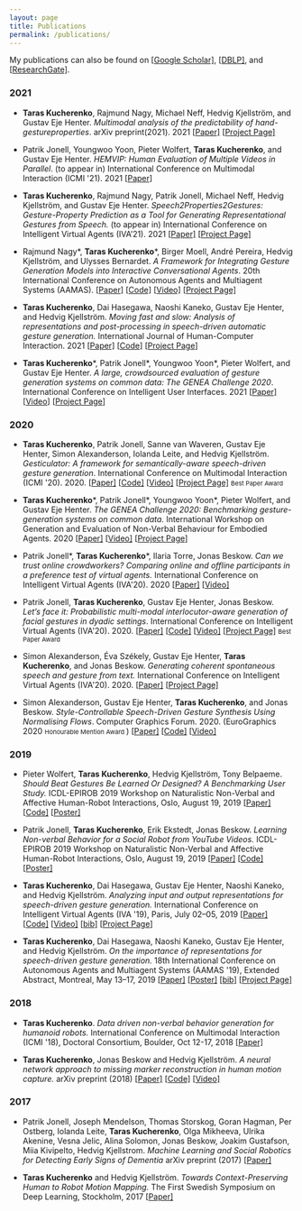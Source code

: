 ```yaml
---
layout: page
title: Publications
permalink: /publications/
---
```


My publications can also be found on \[[Google Scholar\]](https://scholar.google.com/citations?user=aI_16pYAAAAJ&hl=en), \[[DBLP\]](https://dblp.uni-trier.de/pers/hd/k/Kucherenko:Taras), and \[[ResearchGate\]](https://www.researchgate.net/profile/Taras_Kucherenko). 

<link href="https://stackpath.bootstrapcdn.com/bootstrap/4.5.2/css/bootstrap.min.css" rel="stylesheet" integrity="sha512-MoRNloxbStBcD8z3M/2BmnT+rg4IsMxPkXaGh2zD6LGNNFE80W3onsAhRcMAMrSoyWL9xD7Ert0men7vR8LUZg==" crossorigin="anonymous">
<link rel="stylesheet" href="https://cdnjs.cloudflare.com/ajax/libs/mdbootstrap/4.19.1/css/mdb.min.css" integrity="sha512-RO38pBRxYH3SoOprtPTD86JFOclM51/XTIdEPh5j8sj4tp8jmQIx26twG52UaLi//hQldfrh7e51WzP9wuP32Q==" crossorigin="anonymous" />
<!-- Fonts & Icons -->
<link rel="stylesheet" href="https://cdnjs.cloudflare.com/ajax/libs/font-awesome/5.14.0/css/all.min.css"  integrity="sha512-1PKOgIY59xJ8Co8+NE6FZ+LOAZKjy+KY8iq0G4B3CyeY6wYHN3yt9PW0XpSriVlkMXe40PTKnXrLnZ9+fkDaog==" crossorigin="anonymous">

### 2021

* **Taras Kucherenko**, Rajmund Nagy, Michael Neff, Hedvig Kjellström, and Gustav Eje Henter. *Multimodal analysis of the predictability of hand-gestureproperties*. arXiv preprint(2021). 2021 \[[Paper\]](https://arxiv.org/abs/2108.05762) \[[Project Page\]](../_posts/2021-07-30-Speech2Gest2Prop.md)

* Patrik Jonell, Youngwoo Yoon, Pieter Wolfert, **Taras Kucherenko**, and Gustav Eje Henter. *HEMVIP: Human Evaluation of Multiple Videos in Parallel*. (to appear in)  International Conference on Multimodal Interaction (ICMI '21). 2021 \[[Paper\]](https://arxiv.org/abs/2101.11898)

* **Taras Kucherenko**, Rajmund Nagy, Patrik Jonell, Michael Neff, Hedvig Kjellström, and Gustav Eje Henter. *Speech2Properties2Gestures: Gesture-Property Prediction as a Tool for Generating Representational Gestures from Speech.* (to appear in) International Conference on Intelligent Virtual Agents (IVA’21). 2021 \[[Paper\]](https://arxiv.org/abs/2106.14736) \[[Project Page\]](../_posts/2021-07-30-Speech2Gest2Prop.md)


* Rajmund Nagy\*, **Taras Kucherenko**\*, Birger Moell, André Pereira, Hedvig Kjellström, and Ulysses Bernardet. *A Framework for Integrating Gesture Generation Models into Interactive Conversational Agents*. 20th International Conference on Autonomous Agents and Multiagent Systems (AAMAS). \[[Paper\]](http://www.ifaamas.org/Proceedings/aamas2021/pdfs/p1779.pdf) \[[Code\]](https://github.com/nagyrajmund/gesticulating_agent_unity) \[[Video\]](https://www.youtube.com/watch?v=jhgUBS0125A) \[[Project Page\]](https://nagyrajmund.github.io/project/gesturebot/)

* **Taras  Kucherenko**,  Dai  Hasegawa, Naoshi Kaneko, Gustav  Eje  Henter, and Hedvig Kjellström.
*Moving fast and slow: Analysis of representations and post-processing in speech-driven automatic gesture generation.* International Journal of Human-Computer Interaction. 2021
\[[Paper\]](https://www.tandfonline.com/doi/full/10.1080/10447318.2021.1883883) \[[Code\]](https://github.com/GestureGeneration/Speech_driven_gesture_generation_with_autoencoder) \[[Project Page\]](../_posts/2020-01-14-Audio2Gestures.md)

* **Taras Kucherenko**\*, Patrik Jonell\*, Youngwoo Yoon\*, Pieter Wolfert, and Gustav Eje Henter. *A large, crowdsourced evaluation of gesture generation systems on common data: The GENEA Challenge 2020*. International Conference on Intelligent User Interfaces. 2021 \[[Paper\]](https://dl.acm.org/doi/pdf/10.1145/3397481.3450692) \[[Video\]](https://youtu.be/ja7IXGFrYGA) \[[Project Page\]](../_posts/2021-07-26-GENEA_challenge.md)

### 2020

* **Taras Kucherenko**, Patrik Jonell, Sanne van Waveren, Gustav Eje Henter, Simon Alexanderson, Iolanda Leite, and Hedvig Kjellström. *Gesticulator: A framework for semantically-aware speech-driven gesture generation*. International Conference on Multimodal Interaction (ICMI '20). 2020. \[[Paper\]](../papers/Gesticulator_ICMI_2020.pdf) \[[Code\]](https://github.com/svito-zar/Gesticulator) \[[Video\]](https://youtu.be/VQ8he6jjW08) \[[Project Page\]](../_posts/2020-08-03-Gesticulator.md) <span style="font-size: 11px;" class="badge badge-info mb-2">Best Paper Award<i class="fas fa-award"></i></span>

* **Taras Kucherenko**\*, Patrik Jonell\*, Youngwoo Yoon\*, Pieter Wolfert, and Gustav Eje Henter. *The GENEA Challenge 2020: Benchmarking gesture-generation systems on common data.* International Workshop on Generation and Evaluation of Non-Verbal Behaviour for Embodied Agents. 2020 \[[Paper\]](https://zenodo.org/record/4094697) \[[Video\]](https://youtu.be/Y-5dgBQk34c) \[[Project Page\]](../_posts/2021-07-26-GENEA_challenge.md)

* Patrik Jonell\*, **Taras Kucherenko**\*, Ilaria Torre, Jonas Beskow. *Can we trust online crowdworkers? Comparing online and offline participants in a preference test of virtual agents.* International Conference on Intelligent Virtual Agents (IVA'20). 2020 \[[Paper\]](https://dl.acm.org/doi/10.1145/3383652.3423860?cid=99659309831) \[[Video\]](https://youtu.be/OSuOvolaI6Y)

* Patrik Jonell, **Taras Kucherenko**, Gustav Eje Henter, Jonas Beskow. *Let’s face it: Probabilistic multi-modal interlocutor-aware generation of facial gestures in dyadic settings*. International Conference on Intelligent Virtual Agents (IVA'20). 2020. \[[Paper\]](https://dl.acm.org/doi/10.1145/3383652.3423911?cid=99659309831) \[[Code\]](https://github.com/jonepatr/lets_face_it) \[[Video\]](https://youtu.be/RhazMS4L_bk) \[[Project Page\]](https://jonepatr.github.io/lets_face_it/) <span style="font-size: 11px;" class="badge badge-info mb-2">Best Paper Award<i class="fas fa-award"></i></span>

* Simon Alexanderson, Éva Székely, Gustav Eje Henter, **Taras Kucherenko**, and Jonas Beskow.
*Generating coherent spontaneous speech and gesture from text.* International Conference on Intelligent Virtual Agents (IVA'20). 2020. \[[Paper\]](https://dl.acm.org/doi/10.1145/3383652.3423874?cid=99659309831) \[[Project Page\]](https://simonalexanderson.github.io/IVA2020)

* Simon Alexanderson, Gustav  Eje  Henter, **Taras Kucherenko**,  and Jonas Beskow. *Style-Controllable Speech-Driven Gesture Synthesis Using Normalising Flows*. Computer Graphics Forum. 2020. (EuroGraphics 2020 <span style="font-size: 11px;" class="badge badge-info mb-2">Honourable Mention Award <i class="fas fa-award"></i></span>) \[[Paper\]](../papers/alexanderson2020style.pdf) \[[Code\]](https://github.com/simonalexanderson/StyleGestures) \[[Video\]](https://youtu.be/egf3tjbWBQE)

### 2019
* Pieter Wolfert, **Taras Kucherenko**, Hedvig Kjellström, Tony Belpaeme. *Should Beat Gestures Be Learned Or Designed? A Benchmarking User Study.* ICDL-EPIROB 2019 Workshop on Naturalistic Non-Verbal and Affective Human-Robot Interactions, Oslo, August 19, 2019 \[[Paper\]](https://pieterwolfert.com/files/epirob_camera_final.pdf) \[[Code\]](https://github.com/Svito-zar/Speech_driven_gesture_generation) \[[Poster\]](../posters/should_gesture_be_learned_poster.pdf)

* Patrik Jonell, **Taras Kucherenko**, Erik Ekstedt, Jonas Beskow. *Learning Non-verbal Behavior for a Social Robot from YouTube Videos.* ICDL-EPIROB 2019 Workshop on Naturalistic Non-Verbal and Affective Human-Robot Interactions, Oslo, August 19, 2019 \[[Paper\]](../papers/learning_non-verbal_behavio(ICDL-EPIROB2019).pdf) \[[Code\]](https://github.com/jonepatr/glow-non-verbal-robot-behavior) \[[Poster\]](../posters/Jonel_2019_final_ICDL_poster.pdf)

* **Taras  Kucherenko**,  Dai  Hasegawa, Gustav  Eje  Henter, Naoshi  Kaneko, and Hedvig Kjellström.
*Analyzing input and output representations for speech-driven gesture generation.*
International Conference on Intelligent Virtual Agents (IVA '19), Paris, July 02–05, 2019
\[[Paper\]](https://dl.acm.org/doi/10.1145/3308532.3329472?cid=99659309831) \[[Code\]](https://github.com/GestureGeneration/Speech_driven_gesture_generation_with_autoencoder) \[[Video\]](https://youtu.be/Iv7UBe92zrw) \[[bib\]](https://people.kth.se/~ghe/pubs/bib/kucherenko2019analyzing.bib) \[[Project Page\]](../_posts/2020-01-14-Audio2Gestures.md)

* **Taras  Kucherenko**,  Dai  Hasegawa,  Naoshi  Kaneko,  Gustav  Eje  Henter, and Hedvig Kjellström. 
*On the importance of representations for speech-driven gesture generation.*
18th International Conference on Autonomous Agents and Multiagent Systems (AAMAS '19), Extended Abstract,
Montreal, May 13–17, 2019 \[[Paper\]](http://www.ifaamas.org/Proceedings/aamas2019/pdfs/p2072.pdf) \[[Poster\]](https://www.researchgate.net/publication/333148799_On_the_Importance_of_Representations_for_Speech-Driven_Gesture_Generation) \[[bib\]](https://people.kth.se/~ghe/pubs/bib/kucherenko2019importance.bib) \[[Project Page\]](../_posts/2020-01-14-Audio2Gestures.md)



### 2018

* **Taras  Kucherenko**. 
*Data driven non-verbal behavior generation for humanoid robots.*
International Conference on Multimodal Interaction (ICMI '18), Doctoral Consortium,
Boulder, Oct 12-17, 2018 \[[Paper\]](https://dl.acm.org/citation.cfm?doid=3242969.3264970)

* **Taras  Kucherenko**, Jonas Beskow and Hedvig Kjellström. 
*A neural network approach to missing marker reconstruction in human motion capture.*
arXiv preprint (2018) \[[Paper\]](https://www.researchgate.net/publication/323626902_A_Neural_Network_Approach_to_Missing_Marker_Reconstruction_in_Human_Motion_Capture) \[[Code\]](https://github.com/Svito-zar/NN-for-Missing-Marker-Reconstruction) \[[Video\]](https://youtu.be/mi75gzEhbHI) 


### 2017

* Patrik Jonell, Joseph Mendelson, Thomas Storskog, Goran Hagman, Per Ostberg, Iolanda Leite, **Taras Kucherenko**, Olga Mikheeva, Ulrika Akenine, Vesna Jelic, Alina Solomon, Jonas Beskow, Joakim Gustafson, Miia Kivipelto, Hedvig Kjellstrom. *Machine Learning and Social Robotics for Detecting Early Signs of Dementia*
arXiv preprint (2017) \[[Paper\]](https://arxiv.org/abs/1709.01613)

* **Taras  Kucherenko** and Hedvig Kjellström. *Towards Context-Preserving Human to Robot Motion Mapping.* The First Swedish Symposium on Deep Learning, Stockholm, 2017 \[[Paper\]](https://www.csc.kth.se/~hedvig/publications/ssdl_17.pdf)
